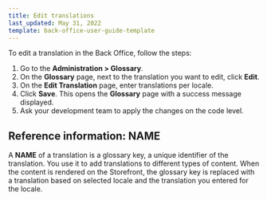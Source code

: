 ```yaml
---
title: Edit translations
last_updated: May 31, 2022
template: back-office-user-guide-template
---
```



To edit a translation in the Back Office, follow the steps:
1. Go to the **Administration&nbsp;<span aria-label="and then">></span> Glossary**.
2. On the **Glossary** page, next to the translation you want to edit, click **Edit**.
3. On the **Edit Translation** page, enter translations per locale.
4. Click **Save**.
    This opens the **Glossary** page with a success message displayed.
5. Ask your development team to apply the changes on the code level.    

## Reference information: NAME

A **NAME** of a translation is a glossary key, a unique identifier of the translation. You use it to add translations to different types of content. When the content is rendered on the Storefront, the glossary key is replaced with a translation based on selected locale and the translation you entered for the locale.
